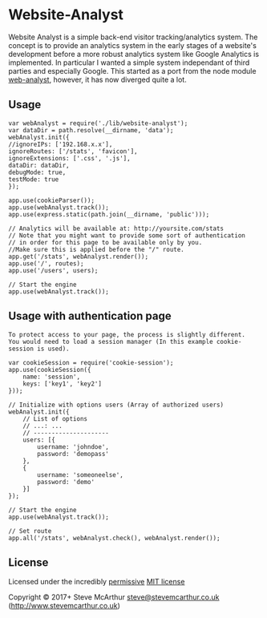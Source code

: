 
# Website-Analyst
Website Analyst is a simple back-end visitor tracking/analytics system. The concept is to provide an analytics system in the early stages of a website's development before a more robust analytics system like Google Analytics is implemented. In particular I wanted a simple system independant of third parties and especially Google. This started as a port from the node module [web-analyst](https://www.npmjs.com/package/web-analyst), however, it has now diverged quite a lot.


## Usage

    var webAnalyst = require('./lib/website-analyst');
    var dataDir = path.resolve(__dirname, 'data');
    webAnalyst.init({
    //ignoreIPs: ['192.168.x.x'],
    ignoreRoutes: ['/stats', 'favicon'],
    ignoreExtensions: ['.css', '.js'],
    dataDir: dataDir,
    debugMode: true,
    testMode: true
    });

    app.use(cookieParser());
    app.use(webAnalyst.track());
    app.use(express.static(path.join(__dirname, 'public')));

    // Analytics will be available at: http://yoursite.com/stats
    // Note that you might want to provide some sort of authentication
    // in order for this page to be available only by you.
    //Make sure this is applied before the "/" route.
    app.get('/stats', webAnalyst.render());
    app.use('/', routes);
    app.use('/users', users);

    // Start the engine
    app.use(webAnalyst.track());

## Usage with authentication page

    To protect access to your page, the process is slightly different.
    You would need to load a session manager (In this example cookie-session is used).
    
    var cookieSession = require('cookie-session');
    app.use(cookieSession({
        name: 'session',
        keys: ['key1', 'key2']
    }));

    // Initialize with options users (Array of authorized users)
    webAnalyst.init({
        // List of options
        // ...: ...
        // ---------------------
        users: [{
            username: 'johndoe',
            password: 'demopass'
        },
        {
            username: 'someoneelse',
            password: 'demo'
        }]
    });

    // Start the engine
    app.use(webAnalyst.track());

    // Set route
    app.all('/stats', webAnalyst.check(), webAnalyst.render());
      

## License

Licensed under the incredibly [permissive](http://en.wikipedia.org/wiki/Permissive_free_software_licence) [MIT license](http://creativecommons.org/licenses/MIT/)

Copyright &copy; 2017+ Steve McArthur <steve@stevemcarthur.co.uk> (http://www.stevemcarthur.co.uk)



